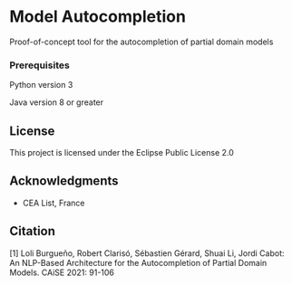 # Model Autocompletion

Proof-of-concept tool for the autocompletion of partial domain models

### Prerequisites

Python version 3

Java version 8 or greater

## License

This project is licensed under the Eclipse Public License 2.0

## Acknowledgments

* CEA List, France

## Citation

[1] Loli Burgueño, Robert Clarisó, Sébastien Gérard, Shuai Li, Jordi Cabot: An NLP-Based Architecture for the Autocompletion of Partial Domain Models. CAiSE 2021: 91-106

